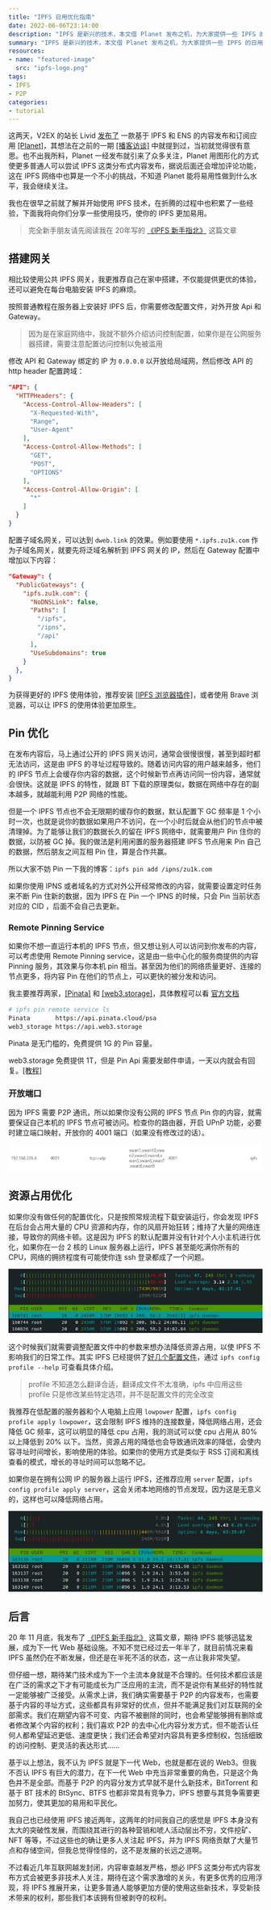 ```yaml
---
title: "IPFS 日用优化指南"
date: 2022-06-06T23:14:00
description: "IPFS 是新兴的技术，本文借 Planet 发布之机，为大家提供一些 IPFS 的日用优化指南，包括搭建本地网关、Pin优化、优化资源占用等。在文末，我附加了自己对 IPFS 的一些看法。"
summary: "IPFS 是新兴的技术，本文借 Planet 发布之机，为大家提供一些 IPFS 的日用优化指南，包括搭建本地网关、Pin优化、优化资源占用等。在文末，我附加了自己对 IPFS 的一些看法。"
resources:
- name: "featured-image"
  src: "ipfs-logo.png"
tags:
- IPFS
- P2P
categories:
- tutorial
---
```


这两天，V2EX 的站长 Livid [发布了](https://v2ex.com/t/857404) 一款基于 IPFS 和 ENS 的内容发布和订阅应用 [[Planet]](https://planetable.xyz/)，其想法在之前的一期 [[播客访谈]](https://fyfy.fm/episode/67) 中就提到过，当初就觉得很有意思。也不出我所料，Planet 一经发布就引来了众多关注，Planet 用图形化的方式使更多普通人可以尝试 IPFS 这类分布式内容发布，据说后面还会增加评论功能，这在 IPFS 网络中也算是一个不小的挑战，不知道 Planet 能将易用性做到什么水平，我会继续关注。

我也在很早之前就了解并开始使用 IPFS 技术，在折腾的过程中也积累了一些经验，下面我将向你们分享一些使用技巧，使你的 IPFS 更加易用。

> 完全新手朋友请先阅读我在 20年写的 [《IPFS 新手指北》](../ipfs/) 这篇文章

## 搭建网关

相比较使用公共 IPFS 网关，我更推荐自己在家中搭建，不仅能提供更优的体验，还可以避免在每台电脑安装 IPFS 的麻烦。

按照普通教程在服务器上安装好 IPFS 后，你需要修改配置文件，对外开放 Api 和 Gateway。

> 因为是在家庭网络中，我就不额外介绍访问控制配置，如果你是在公网服务器搭建，需要注意配置访问控制以免被滥用

修改 API 和 Gateway 绑定的 IP 为 `0.0.0.0` 以开放给局域网，然后修改 API 的 http header 配置跨域：

```json
"API": {
  "HTTPHeaders": {
    "Access-Control-Allow-Headers": [
      "X-Requested-With",
      "Range",
      "User-Agent"
    ],
    "Access-Control-Allow-Methods": [
      "GET",
      "POST",
      "OPTIONS"
    ],
    "Access-Control-Allow-Origin": [
      "*"
    ]
  }
}
```

配置子域名网关，可以达到 `dweb.link` 的效果。例如要使用 `*.ipfs.zu1k.com` 作为子域名网关，就要先将泛域名解析到 IPFS 网关的 IP，然后在 Gateway 配置中增加以下内容：


```json
"Gateway": {
  "PublicGateways": {
    "ipfs.zu1k.com": {
      "NoDNSLink": false,
      "Paths": [
        "/ipfs",
        "/ipns",
        "/api"
      ],
      "UseSubdomains": true
    }
  },
}

```

为获得更好的 IPFS 使用体验，推荐安装 [[IPFS 浏览器插件]](https://chrome.google.com/webstore/detail/ipfs-companion/nibjojkomfdiaoajekhjakgkdhaomnch)，或者使用 Brave 浏览器，可以让 IPFS 的使用体验更加原生。

## Pin 优化

在发布内容后，马上通过公开的 IPFS 网关访问，通常会很慢很慢，甚至到超时都无法访问，这是由 IPFS 的寻址过程导致的。随着访问内容的用户越来越多，他们的 IPFS 节点上会缓存你内容的数据，这个时候新节点再访问同一份内容，通常就会很快。这就是 IPFS 的特性，就跟 BT 下载的原理类似，数据在网络中存在的副本越多，就越能利用 P2P 网络的性能。

但是一个 IPFS 节点也不会无限期的缓存你的数据，默认配置下 GC 频率是 1 个小时一次，也就是说你的数据如果用户不访问，在一个小时后就会从他们的节点中被清理掉。为了能够让我们的数据长久的留在 IPFS 网络中，就需要用户 Pin 住你的数据，以防被 GC 掉。我的做法是利用闲置的服务器搭建 IPFS 节点用来 Pin 自己的数据，然后朋友之间互相 Pin 住，算是合作共赢。

所以大家不妨 Pin 一下我的博客：`ipfs pin add /ipns/zu1k.com`

如果你使用 IPNS 或者域名的方式对外公开经常修改的内容，就需要设置定时任务来不断 Pin 住新的数据，因为 IPFS 在 Pin 一个 IPNS 的时候，只会 Pin 当前状态对应的 CID ，后面不会自己去更新。

### Remote Pinning Service

如果你不想一直运行本机的 IPFS 节点，但又想让别人可以访问到你发布的内容，可以考虑使用 Remote Pinning service，这是由一些中心化的服务商提供的内容 Pinning 服务，其效果与你本机 pin 相当。甚至因为他们的网络质量更好、连接的节点更多，将内容 Pin 在他们的节点上，可以更快的被分发和访问。

我主要推荐两家，[[Pinata]](https://www.pinata.cloud/) 和 [[web3.storage]](https://web3.storage/account/)，具体教程可以看 [官方文档](https://docs.ipfs.io/how-to/work-with-pinning-services/#use-an-existing-pinning-service)

```bash
# ipfs pin remote service ls
Pinata       https://api.pinata.cloud/psa
web3_storage https://api.web3.storage
```
Pinata 是无门槛的，免费提供 1G 的 Pin 容量。

web3.storage 免费提供 1T，但是 Pin Api 需要发邮件申请，一天以内就会有回复。[[教程]](https://web3.storage/docs/how-tos/pinning-services-api/)

### 开放端口

因为 IPFS 需要 P2P 通讯，所以如果你没有公网的 IPFS 节点 Pin 你的内容，就需要保证自己本机的 IPFS 节点可被访问。检查你的路由器，开启 UPnP 功能，必要时建立端口映射，开放你的 4001 端口（如果没有修改过的话）。

![NAT 端口映射](nat-mapping.png)

## 资源占用优化

如果你没有做任何的配置优化，只是按照常规流程下载安装运行，你会发现 IPFS 在后台会占用大量的 CPU 资源和内存，你的风扇开始狂转；维持了大量的网络连接，导致你的网络卡顿。这是因为 IPFS 的默认配置并没有针对个人小主机进行优化，如果你在一台 2 核的 Linux 服务器上运行，IPFS 甚至能吃满你所有的 CPU，网络的拥挤程度有可能使你连 ssh 登录都成了一个问题。

![IPFS 占用大量资源](ipfs-origin-high.png)

这个时候我们就需要调整配置文件中的参数来想办法降低资源占用，以使 IPFS 不影响我们的日常工作。其实 IPFS 已经提供了[好几个配置文件](https://docs.ipfs.io/how-to/default-profile/)，通过 `ipfs config profile --help` 可查看具体介绍。

> profile 不知道怎么翻译合适，翻译成文件不太准确，ipfs 中应用这些 profile 只是修改某些特定选项，并不是配置文件的完全改变

我推荐在低配置的服务器和个人电脑上应用 `lowpower` 配置，`ipfs config profile apply lowpower`，这会限制 IPFS 维持的连接数量，降低网络占用，还会降低 GC 频率，这可以明显的降低 cpu 占用，我的测试可以使 cpu 占用从 80% 以上降低到 20% 以下。当然，资源占用的降低也会导致通讯效率的降低，会使内容寻址时间增长，影响使用的体验。如果你的使用方式是类似于 RSS 订阅和离线查看的模式，增长的寻址时间可以忽略不记。

如果你是在拥有公网 IP 的服务器上运行 IPFS，还推荐应用 `server` 配置，`ipfs config profile apply server`，这会关闭本地网络的节点发现，因为这是无意义的，这样也可以降低网络占用。

![IPFS 优化后](ipfs-now-low.png)

## 后言

20 年 11 月底，我发布了 [《IPFS 新手指北》](../ipfs/) 这篇文章，期待 IPFS 能够迅猛发展，成为下一代 Web 基础设施。不知不觉已经过去一年半了，就目前情况来看 IPFS 虽然仍在不断发展，但还是在半死不活的状态，这一点让我非常失望。

但仔细一想，期待某门技术成为下一个主流本身就是不合理的。任何技术都应该是在广泛的需求之下才有可能成长为广泛应用的主流，而不是说你有某些好的特性就一定能够被广泛接受。从需求上讲，我们确实需要基于 P2P 的内容发布，也需要基于内容的寻址方式，这些都具有非常好的优点，但并不能满足我们对互联网的全部需求。我们在期望内容不可变、内容不被删除的同时，也会希望能够拥有删除或者修改某个内容的权利；我们喜欢 P2P 的去中心化内容分发方式，但不能否认任何人都希望延迟更低、速度更快；我们还会希望对内容具有更多控制权，包括细致的访问控制、更灵活的表达形式......

基于以上想法，我不认为 IPFS 就是下一代 Web，也就是都在说的 Web3。但我不否认 IPFS 有巨大的潜力，在下一代 Web 中充当非常重要的角色，只是这个角色并不是全部。而基于 P2P 的内容分发方式早就不是什么新技术，BitTorrent 和 基于 BT 技术的 BtSync、BTFS 也都非常具有竞争力，IPFS 想要与其竞争需要更加努力，使其更加的易用和平民化。

我自己也已经使用 IPFS 接近两年，这两年的时间我自己的感觉是 IPFS 本身没有太大的突破性发展，而围绕其进行的各种营销和唬人活动层出不穷，文件挖矿、NFT 等等，不过这些也的确让更多人关注起 IPFS，并为 IPFS 网络贡献了大量节点和存储空间，但我总觉得怪怪的，这不是发展的长远之道啊。

不过看近几年互联网越发封闭，内容审查越发严格，想必 IPFS 这类分布式内容发布方式会被更多非技术人关注，期待在这个需求激增的关头，有更多优秀的应用浮现，将 IPFS 推展开来，让更多普通人能够更加方便的使用这些新技术，享受新技术带来的权利，那些我们本该拥有但被剥夺的权利。
